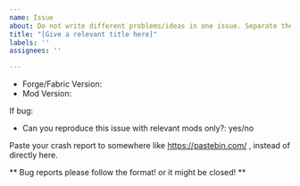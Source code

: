 ```yaml
---
name: Issue
about: Do not write different problems/ideas in one issue. Separate them
title: "[Give a relevant title here]"
labels: ''
assignees: ''

---
```


 * Forge/Fabric Version: 
 * Mod Version: 

If bug:

 * Can you reproduce this issue with relevant mods only?: yes/no

Paste your crash report to somewhere like https://pastebin.com/ , instead of directly here.

** Bug reports please follow the format! or it might be closed! **
